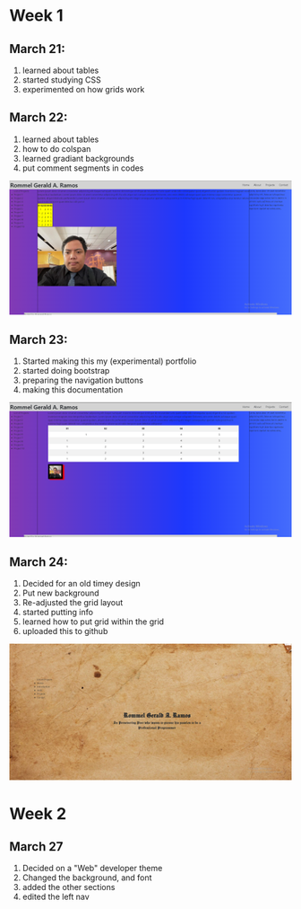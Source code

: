 # Week 1

## March 21:

1. learned about tables
2. started studying CSS
3. experimented on how grids work

## March 22:

1. learned about tables
2. how to do colspan
3. learned gradiant backgrounds
4. put comment segments in codes

![alt text](image-2.png)

## March 23:

1. Started making this my (experimental) portfolio
2. started doing bootstrap
3. preparing the navigation buttons
4. making this documentation

![alt text](image-1.png)

## March 24:

1. Decided for an old timey design
2. Put new background
3. Re-adjusted the grid layout
4. started putting info
5. learned how to put grid within the grid
6. uploaded this to github

![alt text](image-3.png)

# Week 2

## March 27

1. Decided on a "Web" developer theme
2. Changed the background, and font
3. added the other sections
4. edited the left nav
